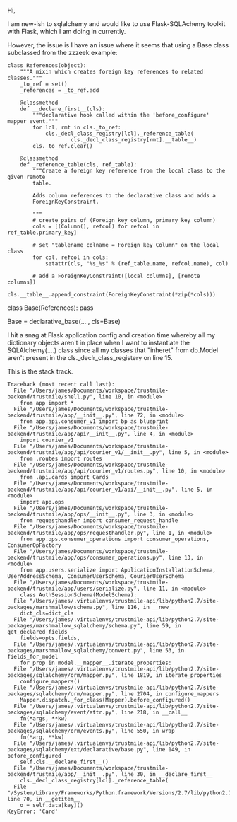 Hi,

I am new-ish to sqlalchemy and would like to use Flask-SQLAchemy toolkit with Flask, which I am doing in currently.

However, the issue is I have an issue where it seems that using a Base class subclassed from the zzzeek example:

    class References(object):
        """A mixin which creates foreign key references to related classes."""
        _to_ref = set()
        _references = _to_ref.add

        @classmethod
        def __declare_first__(cls):
            """declarative hook called within the 'before_configure' mapper event."""
            for lcl, rmt in cls._to_ref:
                cls._decl_class_registry[lcl]._reference_table(
                        cls._decl_class_registry[rmt].__table__)
            cls._to_ref.clear()

        @classmethod
        def _reference_table(cls, ref_table):
            """Create a foreign key reference from the local class to the given remote
            table.

            Adds column references to the declarative class and adds a
            ForeignKeyConstraint.

            """
            # create pairs of (Foreign key column, primary key column)
            cols = [(Column(), refcol) for refcol in ref_table.primary_key]

            # set "tablename_colname = Foreign key Column" on the local class
            for col, refcol in cols:
                setattr(cls, "%s_%s" % (ref_table.name, refcol.name), col)

            # add a ForeignKeyConstraint([local columns], [remote columns])
            cls.__table__.append_constraint(ForeignKeyConstraint(*zip(*cols)))


class Base(References):
    pass


Base = declarative_base(...., cls=Base)


I hit a snag at Flask application config and creation time whereby all my dictionary objects aren't in place when I
want to instantiate the SQLAlchemy(....) class since all my classes that "inheret" from db.Model aren't present in the
cls._declr_class_registery on line 15.

This is the stack track.

    Traceback (most recent call last):
      File "/Users/james/Documents/workspace/trustmile-backend/trustmile/shell.py", line 10, in <module>
        from app import *
      File "/Users/james/Documents/workspace/trustmile-backend/trustmile/app/__init__.py", line 72, in <module>
        from app.api.consumer_v1 import bp as blueprint
      File "/Users/james/Documents/workspace/trustmile-backend/trustmile/app/api/__init__.py", line 4, in <module>
        import courier_v1
      File "/Users/james/Documents/workspace/trustmile-backend/trustmile/app/api/courier_v1/__init__.py", line 5, in <module>
        from .routes import routes
      File "/Users/james/Documents/workspace/trustmile-backend/trustmile/app/api/courier_v1/routes.py", line 10, in <module>
        from .api.cards import Cards
      File "/Users/james/Documents/workspace/trustmile-backend/trustmile/app/api/courier_v1/api/__init__.py", line 5, in <module>
        import app.ops
      File "/Users/james/Documents/workspace/trustmile-backend/trustmile/app/ops/__init__.py", line 3, in <module>
        from requesthandler import consumer_request_handle
      File "/Users/james/Documents/workspace/trustmile-backend/trustmile/app/ops/requesthandler.py", line 1, in <module>
        from app.ops.consumer_operations import consumer_operations, ConsumerOpFactory
      File "/Users/james/Documents/workspace/trustmile-backend/trustmile/app/ops/consumer_operations.py", line 13, in <module>
        from app.users.serialize import ApplicationInstallationSchema, UserAddressSchema, ConsumerUserSchema, CourierUserSchema
      File "/Users/james/Documents/workspace/trustmile-backend/trustmile/app/users/serialize.py", line 11, in <module>
        class AuthSessionSchema(ModelSchema):
      File "/Users/james/.virtualenvs/trustmile-api/lib/python2.7/site-packages/marshmallow/schema.py", line 116, in __new__
        dict_cls=dict_cls
      File "/Users/james/.virtualenvs/trustmile-api/lib/python2.7/site-packages/marshmallow_sqlalchemy/schema.py", line 59, in get_declared_fields
        fields=opts.fields,
      File "/Users/james/.virtualenvs/trustmile-api/lib/python2.7/site-packages/marshmallow_sqlalchemy/convert.py", line 53, in fields_for_model
        for prop in model.__mapper__.iterate_properties:
      File "/Users/james/.virtualenvs/trustmile-api/lib/python2.7/site-packages/sqlalchemy/orm/mapper.py", line 1819, in iterate_properties
        configure_mappers()
      File "/Users/james/.virtualenvs/trustmile-api/lib/python2.7/site-packages/sqlalchemy/orm/mapper.py", line 2704, in configure_mappers
        Mapper.dispatch._for_class(Mapper).before_configured()
      File "/Users/james/.virtualenvs/trustmile-api/lib/python2.7/site-packages/sqlalchemy/event/attr.py", line 218, in __call__
        fn(*args, **kw)
      File "/Users/james/.virtualenvs/trustmile-api/lib/python2.7/site-packages/sqlalchemy/orm/events.py", line 550, in wrap
        fn(*arg, **kw)
      File "/Users/james/.virtualenvs/trustmile-api/lib/python2.7/site-packages/sqlalchemy/ext/declarative/base.py", line 149, in before_configured
        self.cls.__declare_first__()
      File "/Users/james/Documents/workspace/trustmile-backend/trustmile/app/__init__.py", line 30, in __declare_first__
        cls._decl_class_registry[lcl]._reference_table(
      File "/System/Library/Frameworks/Python.framework/Versions/2.7/lib/python2.7/weakref.py", line 70, in __getitem__
        o = self.data[key]()
    KeyError: 'Card'
